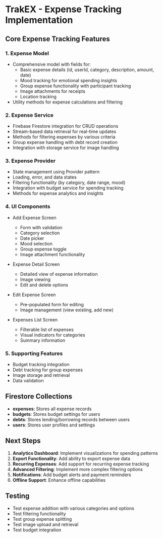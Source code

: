 # TrakEX - Expense Tracking Implementation

## Core Expense Tracking Features

### 1. Expense Model
- Comprehensive model with fields for:
  - Basic expense details (id, userId, category, description, amount, date)
  - Mood tracking for emotional spending insights
  - Group expense functionality with participant tracking
  - Image attachments for receipts
  - Location tracking
- Utility methods for expense calculations and filtering

### 2. Expense Service
- Firebase Firestore integration for CRUD operations
- Stream-based data retrieval for real-time updates
- Methods for filtering expenses by various criteria
- Group expense handling with debt record creation
- Integration with storage service for image handling

### 3. Expense Provider
- State management using Provider pattern
- Loading, error, and data states
- Filtering functionality (by category, date range, mood)
- Integration with budget service for spending tracking
- Methods for expense analytics and insights

### 4. UI Components
- Add Expense Screen
  - Form with validation
  - Category selection
  - Date picker
  - Mood selection
  - Group expense toggle
  - Image attachment functionality
  
- Expense Detail Screen
  - Detailed view of expense information
  - Image viewing
  - Edit and delete options
  
- Edit Expense Screen
  - Pre-populated form for editing
  - Image management (view existing, add new)
  
- Expenses List Screen
  - Filterable list of expenses
  - Visual indicators for categories
  - Summary information

### 5. Supporting Features
- Budget tracking integration
- Debt tracking for group expenses
- Image storage and retrieval
- Data validation

## Firestore Collections
- **expenses**: Stores all expense records
- **budgets**: Stores budget settings for users
- **debts**: Stores lending/borrowing records between users
- **users**: Stores user profiles and settings

## Next Steps
1. **Analytics Dashboard**: Implement visualizations for spending patterns
2. **Export Functionality**: Add ability to export expense data
3. **Recurring Expenses**: Add support for recurring expense tracking
4. **Advanced Filtering**: Implement more complex filtering options
5. **Notifications**: Add budget alerts and payment reminders
6. **Offline Support**: Enhance offline capabilities

## Testing
- Test expense addition with various categories and options
- Test filtering functionality
- Test group expense splitting
- Test image upload and retrieval
- Test budget integration
